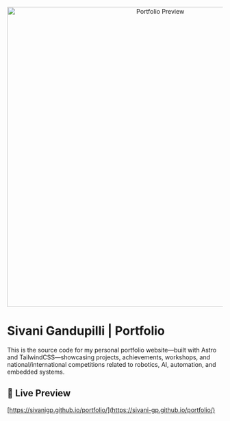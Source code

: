 <p align="center">
  <img src="https://sivanigp.github.io/portfolio/webpage.png" width="700" alt="Portfolio Preview"/>
</p>

# Sivani Gandupilli | Portfolio

This is the source code for my personal portfolio website—built with Astro and TailwindCSS—showcasing projects, achievements, workshops, and national/international competitions related to robotics, AI, automation, and embedded systems.

## 🚀 Live Preview

[https://sivanigp.github.io/portfolio/](https://sivani-gp.github.io/portfolio/)




